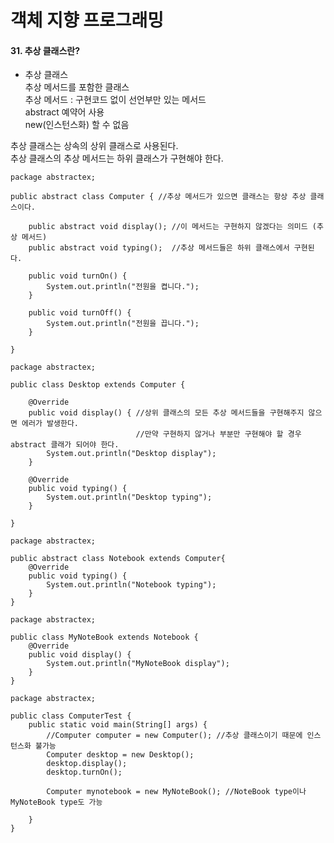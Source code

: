 # 객체 지향 프로그래밍

#### 31. 추상 클래스란?

* 추상 클래스    
추상 메서드를 포함한 클래스     
추상 메서드 : 구현코드 없이 선언부만 있는 메서드    
abstract 예약어 사용     
new(인스턴스화) 할 수 없음   

추상 클래스는 상속의 상위 클래스로 사용된다.   
추상 클래스의 추상 메서드는 하위 클래스가 구현해야 한다. 


```
package abstractex;

public abstract class Computer { //추상 메서드가 있으면 클래스는 항상 추상 클래스이다.

    public abstract void display(); //이 메서드는 구현하지 않겠다는 의미드 (추상 메서드)
    public abstract void typing();  //추상 메서드들은 하위 클래스에서 구현된다.

    public void turnOn() {
        System.out.println("전원을 켭니다.");
    }

    public void turnOff() {
        System.out.println("전원을 끕니다.");
    }

}
```
```
package abstractex;

public class Desktop extends Computer {

    @Override
    public void display() { //상위 클래스의 모든 추상 메서드들을 구현해주지 않으면 에러가 발생한다.
                            //만약 구현하지 않거나 부분만 구현해야 할 경우 abstract 클래가 되어야 한다.
        System.out.println("Desktop display");
    }

    @Override
    public void typing() {
        System.out.println("Desktop typing");
    }

}
```

```
package abstractex;

public abstract class Notebook extends Computer{
    @Override
    public void typing() {
        System.out.println("Notebook typing");
    }
}
```

```
package abstractex;

public class MyNoteBook extends Notebook {
    @Override
    public void display() {
        System.out.println("MyNoteBook display");
    }
}
```

```
package abstractex;

public class ComputerTest {
    public static void main(String[] args) {
        //Computer computer = new Computer(); //추상 클래스이기 때문에 인스턴스화 불가능
        Computer desktop = new Desktop();
        desktop.display();
        desktop.turnOn();

        Computer mynotebook = new MyNoteBook(); //NoteBook type이나 MyNoteBook type도 가능

    }
}
```
    
    